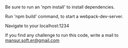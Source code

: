 Be sure to run an 'npm install' to install dependencies.

Run 'npm build' command, to start a webpack-dev-server.

Navigate to your localhost:1234

If you find any challenge to run this code, write a mail to mansur.soft.er@gmail.com
